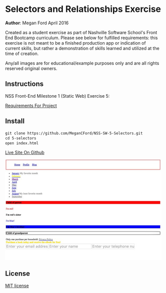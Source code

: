 # Selectors and Relationships Exercise

**Author**: Megan Ford April 2016 


Created as a student exercise as part of Nashville Software School's Front End Bootcamp curriculum. Please see below for fulfilled requirements: this exercise is not meant to be a finished production app or indication of current skills, but rather a demonstration of skills learned and utilized at the time of creation.


Any/all images are for educational/example purposes only and are all rights reserved original owners. 


## Instructions


NSS Front-End Milestone 1 (Static Web) Exercise 5: 


[Requirements For Project](https://github.com/nashville-software-school/front-end-milestones/blob/master/2-the-static-web/exercises/SW_CSS_RELATIONSHIP_SELECTORS.md)



## Install


``` 
git clone https://github.com/MeganCFord/NSS-SW-5-Selectors.git
cd 5-selectors
open index.html
```

[Live Site On Github]()


![screenshot](selectors-screenshot.jpg)


## License 


[MIT license](LICENSE.md)

